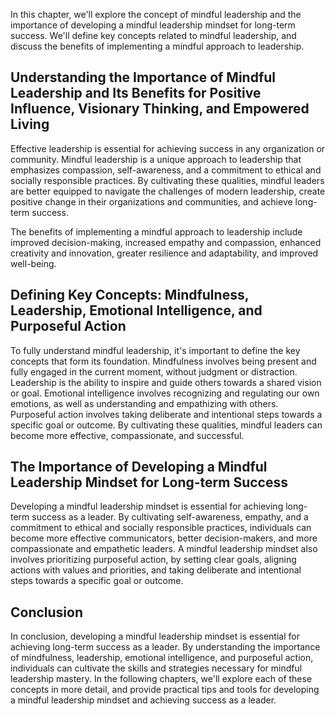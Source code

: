 
In this chapter, we'll explore the concept of mindful leadership and the importance of developing a mindful leadership mindset for long-term success. We'll define key concepts related to mindful leadership, and discuss the benefits of implementing a mindful approach to leadership.

Understanding the Importance of Mindful Leadership and Its Benefits for Positive Influence, Visionary Thinking, and Empowered Living
------------------------------------------------------------------------------------------------------------------------------------

Effective leadership is essential for achieving success in any organization or community. Mindful leadership is a unique approach to leadership that emphasizes compassion, self-awareness, and a commitment to ethical and socially responsible practices. By cultivating these qualities, mindful leaders are better equipped to navigate the challenges of modern leadership, create positive change in their organizations and communities, and achieve long-term success.

The benefits of implementing a mindful approach to leadership include improved decision-making, increased empathy and compassion, enhanced creativity and innovation, greater resilience and adaptability, and improved well-being.

Defining Key Concepts: Mindfulness, Leadership, Emotional Intelligence, and Purposeful Action
---------------------------------------------------------------------------------------------

To fully understand mindful leadership, it's important to define the key concepts that form its foundation. Mindfulness involves being present and fully engaged in the current moment, without judgment or distraction. Leadership is the ability to inspire and guide others towards a shared vision or goal. Emotional intelligence involves recognizing and regulating our own emotions, as well as understanding and empathizing with others. Purposeful action involves taking deliberate and intentional steps towards a specific goal or outcome. By cultivating these qualities, mindful leaders can become more effective, compassionate, and successful.

The Importance of Developing a Mindful Leadership Mindset for Long-term Success
-------------------------------------------------------------------------------

Developing a mindful leadership mindset is essential for achieving long-term success as a leader. By cultivating self-awareness, empathy, and a commitment to ethical and socially responsible practices, individuals can become more effective communicators, better decision-makers, and more compassionate and empathetic leaders. A mindful leadership mindset also involves prioritizing purposeful action, by setting clear goals, aligning actions with values and priorities, and taking deliberate and intentional steps towards a specific goal or outcome.

Conclusion
----------

In conclusion, developing a mindful leadership mindset is essential for achieving long-term success as a leader. By understanding the importance of mindfulness, leadership, emotional intelligence, and purposeful action, individuals can cultivate the skills and strategies necessary for mindful leadership mastery. In the following chapters, we'll explore each of these concepts in more detail, and provide practical tips and tools for developing a mindful leadership mindset and achieving success as a leader.
